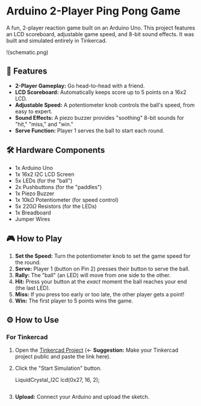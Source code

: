 # Arduino 2-Player Ping Pong Game

A fun, 2-player reaction game built on an Arduino Uno. This project features an LCD scoreboard, adjustable game speed, and 8-bit sound effects. It was built and simulated entirely in Tinkercad.

!(schematic.png)

## 🚀 Features

* **2-Player Gameplay:** Go head-to-head with a friend.
* **LCD Scoreboard:** Automatically keeps score up to 5 points on a 16x2 LCD.
* **Adjustable Speed:** A potentiometer knob controls the ball's speed, from easy to expert.
* **Sound Effects:** A piezo buzzer provides "soothing" 8-bit sounds for "hit," "miss," and "win."
* **Serve Function:** Player 1 serves the ball to start each round.

## 🛠️ Hardware Components

* 1x Arduino Uno
* 1x 16x2 I2C LCD Screen
* 5x LEDs (for the "ball")
* 2x Pushbuttons (for the "paddles")
* 1x Piezo Buzzer
* 1x 10k$\Omega$ Potentiometer (for speed control)
* 5x 220$\Omega$ Resistors (for the LEDs)
* 1x Breadboard
* Jumper Wires

## 🎮 How to Play

1.  **Set the Speed:** Turn the potentiometer knob to set the game speed for the round.
2.  **Serve:** Player 1 (button on Pin 2) presses their button to serve the ball.
3.  **Rally:** The "ball" (an LED) will move from one side to the other.
4.  **Hit:** Press your button at the *exact* moment the ball reaches your end (the last LED).
5.  **Miss:** If you press too early or too late, the other player gets a point!
6.  **Win:** The first player to 5 points wins the game.

## ⚙️ How to Use

### For Tinkercad

1.  Open the [Tinkercad Project](https) (<- **Suggestion:** Make your Tinkercad project public and paste the link here).
2.  Click the "Start Simulation" button.


    LiquidCrystal_I2C lcd(0x27, 16, 2); 
    ```
4.  **Upload:** Connect your Arduino and upload the sketch.
